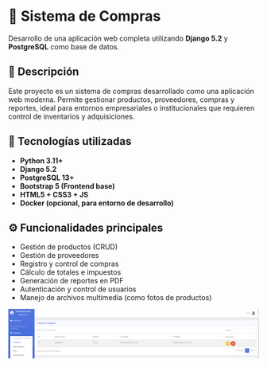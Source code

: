# 🛒 Sistema de Compras

Desarrollo de una aplicación web completa utilizando **Django 5.2** y **PostgreSQL** como base de datos.

## 📌 Descripción

Este proyecto es un sistema de compras desarrollado como una aplicación web moderna. Permite gestionar productos, proveedores, compras y reportes, ideal para entornos empresariales o institucionales que requieren control de inventarios y adquisiciones.

## 🧱 Tecnologías utilizadas

- **Python 3.11+**
- **Django 5.2**
- **PostgreSQL 13+**
- **Bootstrap 5 (Frontend base)**
- **HTML5 + CSS3 + JS**
- **Docker (opcional, para entorno de desarrollo)**

## ⚙️ Funcionalidades principales

- Gestión de productos (CRUD)
- Gestión de proveedores
- Registro y control de compras
- Cálculo de totales e impuestos
- Generación de reportes en PDF
- Autenticación y control de usuarios
- Manejo de archivos multimedia (como fotos de productos)



![alt text](img/1.png)

